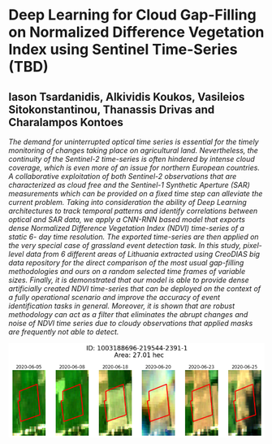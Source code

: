 # Deep Learning for Cloud Gap-Filling on Normalized Difference Vegetation Index using Sentinel Time-Series **(TBD)**

## Iason Tsardanidis, Alkividis Koukos, Vasileios Sitokonstantinou, Thanassis Drivas and Charalampos Kontoes

*The demand for uninterrupted optical time series is essential for the timely monitoring of changes taking place on agricultural land. Nevertheless, the continuity of the Sentinel-2 time-series is often hindered by intense cloud coverage, which is even more of an issue for northern European countries. A collaborative exploitation of both Sentinel-2 observations that are characterized as cloud free and the Sentinel-1 Synthetic Aperture (SAR) measurements which can be provided on a fixed time step can alleviate the current problem. Taking into consideration the ability of Deep Learning architectures to track temporal patterns and identify correlations between optical and SAR data, we apply a CNN-RNN based model that exports dense Normalized Difference Vegetation Index (NDVI) time-series of a static 6- day time resolution. The exported time-series are then applied on the very special case of grassland event detection task. In this study, pixel-level data from 6 different areas of Lithuania extracted using CreoDIAS big data repository for the direct comparison of the most usual gap-filling methodologies and ours on a random selected time frames of variable sizes. Finally, it is demonstrated that our model is able to provide dense artificially created NDVI time-series that can be deployed on the context of a fully operational scenario and improve the accuracy of event identification tasks in general. Moreover, it is shown that are robust methodology can act as a filter that eliminates the abrupt changes and noise of NDVI time series due to cloudy observations that applied masks are frequently not able to detect.*



![image](img/img_1.png "Title")

